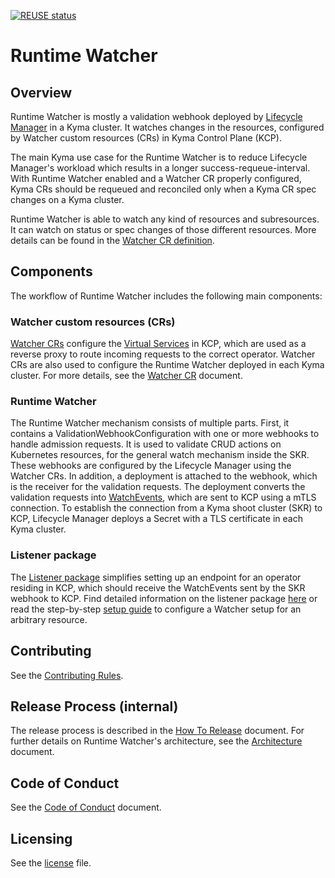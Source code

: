 [![REUSE status](https://api.reuse.software/badge/github.com/kyma-project/runtime-watcher)](https://api.reuse.software/info/github.com/kyma-project/runtime-watcher)

# Runtime Watcher

## Overview

Runtime Watcher is mostly a validation webhook deployed by [Lifecycle Manager](https://github.com/kyma-project/lifecycle-manager) in a Kyma cluster. It watches changes in the resources, configured by Watcher custom resources (CRs) in Kyma Control Plane (KCP).

The main Kyma use case for the Runtime Watcher is to reduce Lifecycle Manager's workload which results in a longer success-requeue-interval. With Runtime Watcher enabled and a Watcher CR properly configured, Kyma CRs should be requeued and reconciled only when a Kyma CR spec changes on a Kyma cluster.

Runtime Watcher is able to watch any kind of resources and subresources. It can watch on status or spec changes of those different resources. More details can be found in the [Watcher CR definition](https://github.com/kyma-project/lifecycle-manager/blob/main/api/v1beta2/watcher_types.go).


## Components

The workflow of Runtime Watcher includes the following main components:

### Watcher custom resources (CRs)
[Watcher CRs](https://github.com/kyma-project/lifecycle-manager/blob/main/api/v1beta2/watcher_types.go) configure the [Virtual Services](https://istio.io/latest/docs/reference/config/networking/virtual-service/) in KCP, which are used as a reverse proxy to route incoming requests to the correct operator. Watcher CRs are also used to configure the Runtime Watcher deployed in each Kyma cluster. For more details, see the [Watcher CR](./docs/api.md) document.

### Runtime Watcher
The Runtime Watcher mechanism consists of multiple parts. First, it contains a ValidationWebhookConfiguration with one or more webhooks to handle admission requests. It is used to validate CRUD actions on Kubernetes resources, for the general watch mechanism inside the SKR. These webhooks are configured by the Lifecycle Manager using the Watcher CRs. In addition, a deployment is attached to the webhook, which is the receiver for the validation requests. The deployment converts the validation requests into [WatchEvents](https://github.com/kyma-project/runtime-watcher/blob/de040bddeba1a7875e3a0e626db4634134971022/listener/pkg/types/event.go#L8), which are sent to KCP using a mTLS connection. To establish the connection from a Kyma shoot cluster (SKR) to KCP, Lifecycle Manager deploys a Secret with a TLS certificate in each Kyma cluster.

### Listener package
The [Listener package](https://github.com/kyma-project/runtime-watcher/tree/main/listener) simplifies setting up an endpoint for an operator residing in KCP, which should receive the WatchEvents sent by the SKR webhook to KCP. Find detailed information on the listener package [here](./docs/listener.md) or read the step-by-step [setup guide](./docs/guide.md) to configure a Watcher setup for an arbitrary resource.

## Contributing

See the [Contributing Rules](CONTRIBUTING.md).

## Release Process (internal)

The release process is described in the [How To Release](./docs/internal/how_to_release.md) document.
For further details on Runtime Watcher's architecture, see the [Architecture](./docs/architecture.md) document.

## Code of Conduct

See the [Code of Conduct](CODE_OF_CONDUCT.md) document.

## Licensing

See the [license](./LICENSE) file.
